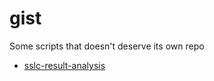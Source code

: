 # gist

Some scripts that doesn't deserve its own repo

* [sslc-result-analysis](https://github.com/subins2000/gist/tree/master/sslc-result-analysis)
